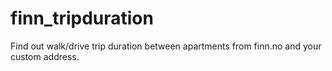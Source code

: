 # finn_tripduration
Find out walk/drive trip duration between apartments from finn.no and your custom address.
